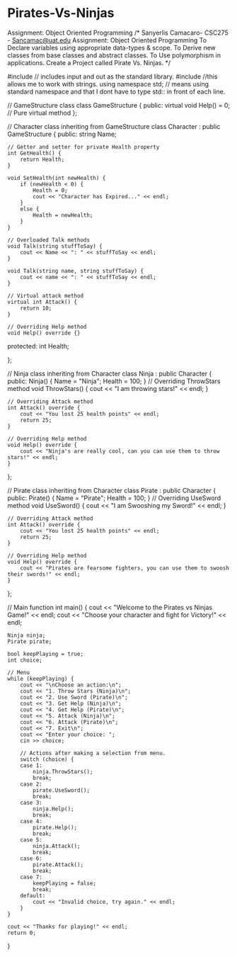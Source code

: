 # Pirates-Vs-Ninjas
Assignment: Object Oriented Programming
/*
Sanyerlis Camacaro- CSC275 - Sancamac@uat.edu
Assignment: Object Oriented Programming
To Declare variables using appropriate data-types & scope.
To Derive new classes from base classes and abstract classes.
To Use polymorphism in applications.
Create a Project called Pirate Vs. Ninjas.
*/

#include <iostream> // includes input and out as the standard library.
#include <string> //this allows me to work with strings.
using namespace std; // means using standard namespace and that I dont have to type std:: in front of each line.

// GameStructure class
class GameStructure {
public:
    virtual void Help() = 0; // Pure virtual method
};

// Character class inheriting from GameStructure
class Character : public GameStructure {
public:
    string Name;

    // Getter and setter for private Health property
    int GetHealth() {
        return Health;
    }

    void SetHealth(int newHealth) {
        if (newHealth < 0) {
            Health = 0;
            cout << "Character has Expired..." << endl;
        }
        else {
            Health = newHealth;
        }
    }

    // Overloaded Talk methods
    void Talk(string stuffToSay) {
        cout << Name << ": " << stuffToSay << endl;
    }

    void Talk(string name, string stuffToSay) {
        cout << name << ": " << stuffToSay << endl;
    }

    // Virtual attack method
    virtual int Attack() {
        return 10;
    }

    // Overriding Help method
    void Help() override {}

protected:
    int Health;

};

// Ninja class inheriting from Character
class Ninja : public Character {
public:
    Ninja() {
        Name = "Ninja";
        Health = 100;
    }
    // Overriding ThrowStars method
    void ThrowStars() {
        cout << "I am throwing stars!" << endl;
    }

    // Overriding Attack method
    int Attack() override {
        cout << "You lost 25 health points" << endl;
        return 25;
    }

    // Overriding Help method
    void Help() override {
        cout << "Ninja's are really cool, can you can use them to throw stars!" << endl;
    }
};

// Pirate class inheriting from Character
class Pirate : public Character {
public:
    Pirate() {
        Name = "Pirate";
        Health = 100;
    }
    // Overriding UseSword method
    void UseSword() {
        cout << "I am Swooshing my Sword!" << endl;
    }

    // Overriding Attack method
    int Attack() override {
        cout << "You lost 25 health points" << endl;
        return 25;
    }

    // Overriding Help method
    void Help() override {
        cout << "Pirates are fearsome fighters, you can use them to swoosh their swords!" << endl;
    }
};

// Main function
int main() {
    cout << "Welcome to the Pirates vs Ninjas Game!" << endl;
    cout << "Choose your character and fight for Victory!" << endl;

    Ninja ninja;
    Pirate pirate;

    bool keepPlaying = true;
    int choice;

    // Menu
    while (keepPlaying) {
        cout << "\nChoose an action:\n";
        cout << "1. Throw Stars (Ninja)\n";
        cout << "2. Use Sword (Pirate)\n";
        cout << "3. Get Help (Ninja)\n";
        cout << "4. Get Help (Pirate)\n";
        cout << "5. Attack (Ninja)\n";
        cout << "6. Attack (Pirate)\n";
        cout << "7. Exit\n";
        cout << "Enter your choice: ";
        cin >> choice;

        // Actions after making a selection from menu.
        switch (choice) {
        case 1:
            ninja.ThrowStars();
            break;
        case 2:
            pirate.UseSword();
            break;
        case 3:
            ninja.Help();
            break;
        case 4:
            pirate.Help();
            break;
        case 5:
            ninja.Attack();
            break;
        case 6:
            pirate.Attack();
            break;
        case 7:
            keepPlaying = false;
            break;
        default:
            cout << "Invalid choice, try again." << endl;
        }
    }

    cout << "Thanks for playing!" << endl;
    return 0;
}
